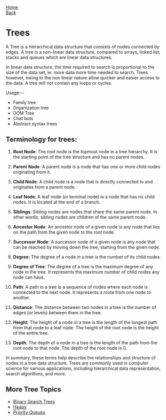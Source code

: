 [Home](../../readme.md) <br>
[Back](../00_non_linear_ds.md)

# Trees

A Tree is a hierarchical data structure that consists of nodes connected by edges.
A tree is a non-linear data structure, compared to arrays, linked list, stacks and queues which are linear data structures.

In linear data structure, the time required to search is proportional to the size of the data set, ie. more data more time needed to search.
Trees however, owing to the non linear nature allow quicker and easier access to the data.
A tree will not contain any loops or cycles.

Usage:--

- Family tree
- Organization tree
- DOM Tree
- Chat bots
- Abstract syntax trees

## Terminology for trees:

1. **Root Node**: The root node is the topmost node in a tree hierarchy. It is the starting point of the tree structure and has no parent nodes.

2. **Parent Node**: A parent node is a node that has one or more child nodes originating from it.

3. **Child Node**: A child node is a node that is directly connected to and originates from a parent node.

4. **Leaf Node**: A leaf node (or terminal node) is a node that has no child nodes. It is located at the end of a branch.

5. **Siblings**: Sibling nodes are nodes that share the same parent node. In other words, sibling nodes are children of the same parent node.

6. **Ancestor Node**: An ancestor node of a given node is any node that lies on the path from the given node to the root node.

7. **Successor Node**: A successor node of a given node is any node that can be reached by moving down the tree, starting from the given node.

8. **Degree**: The degree of a node in a tree is the number of its child nodes.

9. **Degree of Tree**: The degree of a tree is the maximum degree of any node in the tree. It represents the maximum number of child nodes any node can have.

10. **Path**: A path in a tree is a sequence of nodes where each node is connected to the next node. It represents a route from one node to another.

11. **Distance**: The distance between two nodes in a tree is the number of edges (or levels) between them in the tree.

12. **Height**: The height of a node in a tree is the length of the longest path from that node to a leaf node. The height of the root node is the height of the entire tree.

13. **Depth**: The depth of a node in a tree is the length of the path from the root node to that node. The depth of the root node is 0.

In summary, these terms help describe the relationships and structure of nodes in a tree data structure. Trees are commonly used in computer science for various applications, including hierarchical data representation, search algorithms, and more.

## More Tree Topics

- [Binary Search Trees](./01_bst.md)
- [Heaps](./02_heaps.md)
- [Priority Queues](./03_priority_queues.md)
